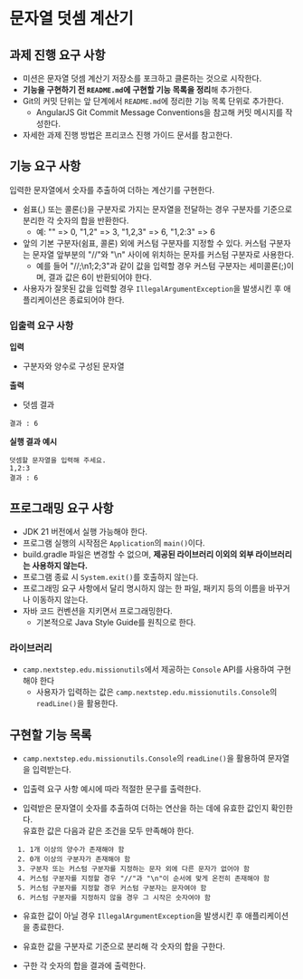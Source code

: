 # 문자열 덧셈 계산기


## 과제 진행 요구 사항
- 미션은 문자열 덧셈 계산기 저장소를 포크하고 클론하는 것으로 시작한다.
- **기능을 구현하기 전 `README.md`에 구현할 기능 목록을 정리**해 추가한다.
- Git의 커밋 단위는 앞 단계에서 `README.md`에 정리한 기능 목록 단위로 추가한다.
  - AngularJS Git Commit Message Conventions을 참고해 커밋 메시지를 작성한다.
- 자세한 과제 진행 방법은 프리코스 진행 가이드 문서를 참고한다.


## 기능 요구 사항
입력한 문자열에서 숫자를 추출하여 더하는 계산기를 구현한다.
- 쉼표(,) 또는 콜론(:)을 구분자로 가지는 문자열을 전달하는 경우 구분자를 기준으로 분리한 각 숫자의 합을 반환한다.
  - 예: "" => 0, "1,2" => 3, "1,2,3" => 6, "1,2:3" => 6
- 앞의 기본 구분자(쉼표, 콜론) 외에 커스텀 구분자를 지정할 수 있다. 커스텀 구분자는 문자열 앞부분의 "//"와 "\n" 사이에 위치하는 문자를 커스텀 구분자로 사용한다.
  - 예를 들어 "//;\n1;2;3"과 같이 값을 입력할 경우 커스텀 구분자는 세미콜론(;)이며, 결과 값은 6이 반환되어야 한다.
- 사용자가 잘못된 값을 입력할 경우 `IllegalArgumentException`을 발생시킨 후 애플리케이션은 종료되어야 한다.

### 입출력 요구 사항
**입력**
- 구분자와 양수로 구성된 문자열

**출력**
- 덧셈 결과
```
결과 : 6
```

**실행 결과 예시**
```
덧셈할 문자열을 입력해 주세요.
1,2:3
결과 : 6
```


## 프로그래밍 요구 사항
- JDK 21 버전에서 실행 가능해야 한다.
- 프로그램 실행의 시작점은 `Application`의 `main()`이다.
- build.gradle 파일은 변경할 수 없으며, **제공된 라이브러리 이외의 외부 라이브러리는 사용하지 않는다.**
- 프로그램 종료 시 `System.exit()`를 호출하지 않는다.
- 프로그래밍 요구 사항에서 달리 명시하지 않는 한 파일, 패키지 등의 이름을 바꾸거나 이동하지 않는다.
- 자바 코드 컨벤션을 지키면서 프로그래밍한다.
  - 기본적으로 Java Style Guide를 원칙으로 한다.

### 라이브러리
- `camp.nextstep.edu.missionutils`에서 제공하는 `Console` API를 사용하여 구현해야 한다
  - 사용자가 입력하는 값은 `camp.nextstep.edu.missionutils.Console`의 `readLine()`을 활용한다.


## 구현할 기능 목록
- `camp.nextstep.edu.missionutils.Console`의 `readLine()`을 활용하여 문자열을 입력받는다.


- 입출력 요구 사항 예시에 따라 적절한 문구를 출력한다.


- 입력받은 문자열이 숫자를 추출하여 더하는 연산을 하는 데에 유효한 값인지 확인한다.  
유효한 값은 다음과 같은 조건을 모두 만족해야 한다.
```text
  1. 1개 이상의 양수가 존재해야 함
  2. 0개 이상의 구분자가 존재해야 함
  3. 구분자 또는 커스텀 구분자를 지정하는 문자 외에 다른 문자가 없어야 함
  4. 커스텀 구분자를 지정할 경우 "//"과 "\n"이 순서에 맞게 온전히 존재해야 함
  5. 커스텀 구분자를 지정할 경우 커스텀 구분자는 문자여야 함
  6. 커스텀 구분자를 지정하지 않을 경우 그 시작은 숫자여야 함
```


- 유효한 값이 아닐 경우 `IllegalArgumentException`을 발생시킨 후 애플리케이션을 종료한다.


- 유효한 값을 구분자로 기준으로 분리해 각 숫자의 합을 구한다.


- 구한 각 숫자의 합을 결과에 출력한다.